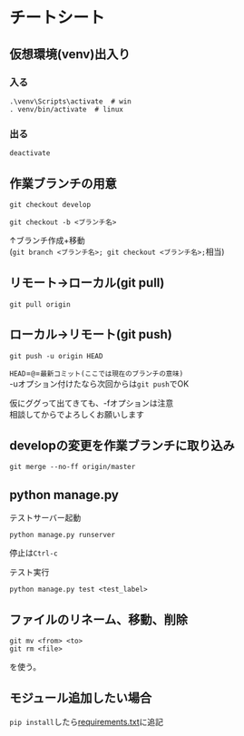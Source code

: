 # チートシート

## 仮想環境(venv)出入り

### 入る

```
.\venv\Scripts\activate  # win
. venv/bin/activate  # linux
```

### 出る

```
deactivate
```

## 作業ブランチの用意

```
git checkout develop
```
```
git checkout -b <ブランチ名>
```
↑ブランチ作成+移動  
(`git branch <ブランチ名>; git checkout <ブランチ名>;`相当)  

## リモート→ローカル(git pull)

```
git pull origin 
```

## ローカル→リモート(git push)

```
git push -u origin HEAD
```
`HEAD`=`@`=`最新コミット(ここでは現在のブランチの意味)`  
-uオプション付けたなら次回からは`git push`でOK  

仮にググって出てきても、-fオプションは注意  
相談してからでよろしくお願いします  

## developの変更を作業ブランチに取り込み

```
git merge --no-ff origin/master
```

## python manage.py

テストサーバー起動  

```
python manage.py runserver
```

停止は`Ctrl-c`

テスト実行

```
python manage.py test <test_label>
```

## ファイルのリネーム、移動、削除

```
git mv <from> <to>
git rm <file>
```
を使う。

## モジュール追加したい場合

`pip install`したら[requirements.txt](../requirements.txt)に追記  
